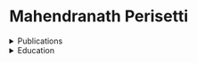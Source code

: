# Mahendranath Perisetti




<details>
   <summary>Publications</summary>
      1. Cahn-Hilliard 
   
      2. Navier-Stokes
</details>

<details>
   <summary>Education</summary>
      This is fun. 
</details>
